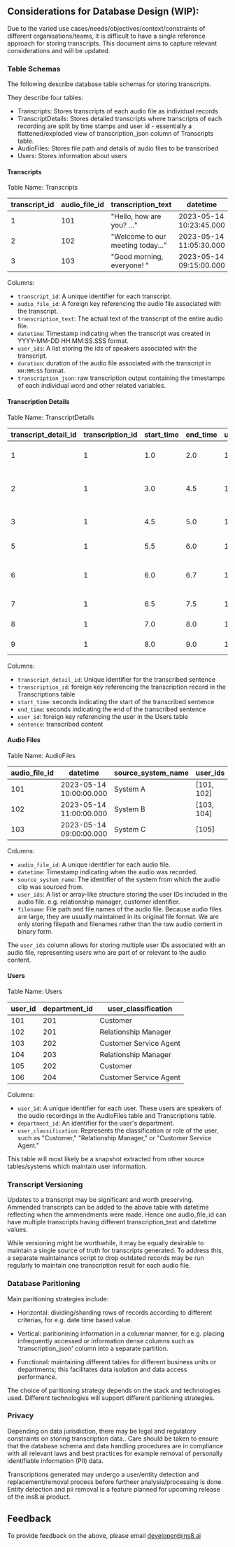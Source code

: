 ## Considerations for Database Design (WIP):

Due to the varied use cases/needs/objectives/context/constraints of different organisations/teams, it is difficult to have a single reference approach for storing transcripts.
This document aims to capture relevant considerations and will be updated.

### Table Schemas

The following describe database table schemas for storing transcripts.

They describe four tables:

- Transcripts: Stores transcripts of each audio file as individual records
- TranscriptDetails: Stores detailed transcripts where transcripts of each recording are split by time stamps and user id - essentially a flattened/exploded view of transcription_json column of Transcripts table.
- AudioFiles: Stores file path and details of audio files to be transcribed
- Users: Stores information about users

#### Transcripts

Table Name: Transcripts

| transcript_id | audio_file_id | transcription_text                    | datetime                | user_ids       | duration | transcription_json |
|---------------|---------------|---------------------------------------|-------------------------|----------------|----------|--------------------|
| 1             | 101           | "Hello, how are you? ..."             | 2023-05-14 10:23:45.000 | [101, 102]     | 00:01:30 | { ... }            |
| 2             | 102           | "Welcome to our meeting today..."     | 2023-05-14 11:05:30.000 | [103, 104]     | 00:02:15 | { ... }            |
| 3             | 103           | "Good morning, everyone! "            | 2023-05-14 09:15:00.000 | [105]          | 00:00:45 | { ... }            |

Columns:

- `transcript_id`: A unique identifier for each transcript.
- `audio_file_id`: A foreign key referencing the audio file associated with the transcript.
- `transcription_text`: The actual text of the transcript of the entire audio file.
- `datetime`: Timestamp indicating when the transcript was created in YYYY-MM-DD HH:MM:SS.SSS format.
- `user_ids`: A list storing the ids of speakers associated with the transcript.
- `duration`: duration of the audio file associated with the transcript in `HH:MM:SS` format.
- `transcription_json`: raw transcription output containing the timestamps of each individual word and other related variables.

#### Transcription Details

Table Name: TranscriptDetails

| transcript_detail_id | transcription_id | start_time | end_time | user_id | sentence                          |
|----------------------|------------------|------------|----------|---------|-----------------------------------|
| 1                    | 1                | 1.0        | 2.0      | 101     | Hello, how are you?               |
| 2                    | 1                | 3.0        | 4.5      | 102     | I'm doing great, thank you!       |
| 3                    | 1                | 4.5        | 5.0      | 101     | That's good to hear.              |
| 5                    | 1                | 5.5        | 6.0      | 102     | What's up?                        |
| 6                    | 1                | 6.0        | 6.7      | 101     | Not much, just chilling.          |
| 7                    | 1                | 6.5        | 7.5      | 102     | I'll talk to you later.           |
| 8                    | 1                | 7.0        | 8.0      | 101     | Catch you later!                  |
| 9                    | 1                | 8.0        | 9.0      | 102     | See you around!                   |


Columns: 

- `transcript_detail_id`: Unique identifier for the transcribed sentence
- `transcription_id`: foreign key referencing the transcription record in the Transcriptions table
- `start_time`: seconds indicating the start of the transcribed sentence
- `end_time`: seconds indicating the end of the transcribed sentence
- `user_id`: foreign key referencing the user in the Users table
- `sentence`: transcribed content


#### Audio Files

Table Name: AudioFiles

| audio_file_id | datetime                | source_system_name | user_ids       | filename    |
|---------------|-------------------------|--------------------|----------------|-------------|
| 101           | 2023-05-14 10:00:00.000 | System A           | [101, 102]     | file101.wav |
| 102           | 2023-05-14 11:00:00.000 | System B           | [103, 104]     | file102.wav |
| 103           | 2023-05-14 09:00:00.000 | System C           | [105]          | file103.wav |

Columns:

- `audio_file_id`: A unique identifier for each audio file.
- `datetime`: Timestamp indicating when the audio was recorded.
- `source_system_name`: The identifier of the system from which the audio clip was sourced from.
- `user_ids`: A list or array-like structure storing the user IDs included in the audio file. e.g. relationship manager, customer identifier.
- `filename`: File path and file names of the audio file. Because audio files are large, they are usually maintained in its original file format. We are only storing filepath and filenames rather than the raw audio content in binary form.

The `user_ids` column allows for storing multiple user IDs associated with an audio file, representing users who are part of or relevant to the audio content.

#### Users

Table Name: Users

| user_id | department_id | user_classification    |
|---------|---------------|------------------------|
| 101     | 201           | Customer               |
| 102     | 201           | Relationship Manager   |
| 103     | 202           | Customer Service Agent |
| 104     | 203           | Relationship Manager   |
| 105     | 202           | Customer               |
| 106     | 204           | Customer Service Agent |

Columns: 

- `user_id`: A unique identifier for each user. These users are speakers of the audio recordings in the AudioFiles table and Transcriptions table. 
- `department_id`: An identifier for the user's department.
- `user_classification`: Represents the classification or role of the user, such as "Customer," "Relationship Manager," or "Customer Service Agent."

This table will most likely be a snapshot extracted from other source tables/systems which maintain user information.

### Transcript Versioning

Updates to a transcript may be significant and worth preserving. Ammended transcripts can be added to the above table with datetime reflecting when the ammendments were made.
Hence one audio_file_id can have multiple transcripts having different transcription_text and datetime values.

While versioning might be worthwhile, it may be equally desirable to maintain a single source of truth for transcripts generated.
To address this, a separate maintainance script to drop outdated records may be run regularly to maintain one transcription result for each audio file.


### Database Paritioning

Main paritioning strategies include:

- Horizontal: dividing/sharding rows of records according to different criterias, for e.g. date time based value.

- Vertical: paritionining information in a columnar manner, for e.g. placing infrequently accessed or information dense columns such as 'transcription_json' column into a separate partition.

- Functional: maintaining different tables for different business units or departments; this facilitates data isolation and data access performance. 

The choice of paritioning strategy depends on the stack and technologies used.
Different technologies will support different paritioning strategies.

### Privacy

Depending on data jurisdiction, there may be legal and regulatory constraints on storing transcription data..
Care should be taken to ensure that the database schema and data handling procedures are in compliance with all relevant laws and best practices for example removal of personally identifiable information (PII) data.

Transcriptions generated may undergo a user/entity detection and replacement/removal process before furtheer analysis/processing is done.
Entity detection and pii removal is a feature planned for upcoming release of the ins8.ai product.


## Feedback

To provide feedback on the above, please email developer@ins8.ai